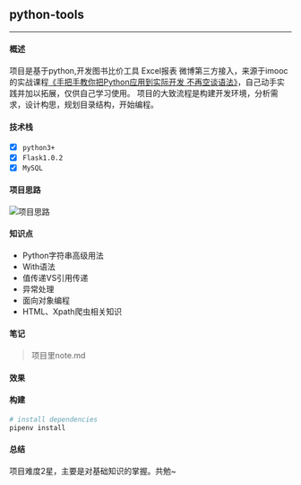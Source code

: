 ## python-tools
------

#### 概述
  项目是基于python,开发图书比价工具 Excel报表 微博第三方接入，来源于imooc的实战课程[《手把手教你把Python应用到实际开发 不再空谈语法》](https://coding.imooc.com/class/240.html)，自己动手实践并加以拓展，仅供自己学习使用。
  项目的大致流程是构建开发环境，分析需求，设计构思，规划目录结构，开始编程。

#### 技术栈
  - [x] `python3+`
  - [x] `Flask1.0.2`
  - [x] `MySQL`

#### 项目思路
  ![项目思路](http://qiniu.youbego.top/section2-1.png)

#### 知识点
  - Python字符串高级用法
  - With语法
  - 值传递VS引用传递
  - 异常处理
  - 面向对象编程
  - HTML、Xpath爬虫相关知识

#### 笔记
  > 项目里note.md

#### 效果

#### 构建

``` bash
# install dependencies
pipenv install

```

#### 总结
  项目难度2星，主要是对基础知识的掌握。共勉~
